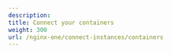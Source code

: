 ```yaml
---
description:
title: Connect your containers
weight: 300
url: /nginx-one/connect-instances/containers  
---
```

